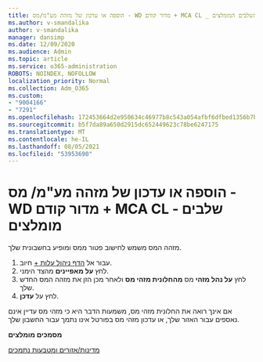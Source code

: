 ```yaml
---
title: הוספה או עדכון של מזהה מע"מ/מס - WD מדור קודם + MCA CL _ השלבים המומלצים
ms.author: v-smandalika
author: v-smandalika
manager: dansimp
ms.date: 12/09/2020
ms.audience: Admin
ms.topic: article
ms.service: o365-administration
ROBOTS: NOINDEX, NOFOLLOW
localization_priority: Normal
ms.collection: Adm_O365
ms.custom:
- "9004166"
- "7291"
ms.openlocfilehash: 172453664d2e950634c46977b8c543a054afbf6dfbed1356b7b13416ecf80b22
ms.sourcegitcommit: b5f7da89a650d2915dc652449623c78be6247175
ms.translationtype: MT
ms.contentlocale: he-IL
ms.lasthandoff: 08/05/2021
ms.locfileid: "53953690"
---
```

# <a name="add-or-update-vattax-id---legacy-wd--mca-cl---recommended-steps"></a>הוספה או עדכון של מזהה מע"מ/ מס - WD מדור קודם + MCA CL - שלבים מומלצים

מזהה המס משמש לחישוב פטור ממס ומופיע בחשבונית שלך.

1. עבור אל [הדף ניהול עלות +](https://ms.portal.azure.com/#blade/Microsoft_Azure_GTM/ModernBillingMenuBlade/Overview) חיוב. 
2. לחץ **על מאפיינים** מהצד הימני. 
3. לחץ **על נהל מזהי** מס **מהחלונית מזהי מס** ולאחר מכן הזן את מזהה המס החדש שלך.
4. לחץ על **עדכן**. 

אם אינך רואה את  החלונית מזהי מס, משמעות הדבר היא כי מזהי מס עדיין אינם נאספים עבור האזור שלך, או עדכון מזהי מס בפורטל אינו נתמך עבור החשבון שלך.

**מסמכים מומלצים**

[מדינות/אזורים ומטבעות נתמכים](https://azure.microsoft.com/pricing/faq/)

